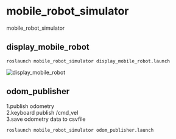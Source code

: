 # mobile_robot_simulator
mobile_robot_simulator

## display_mobile_robot

```
roslaunch mobile_robot_simulator display_mobile_robot.launch 
```

![display_mobile_robot](https://user-images.githubusercontent.com/52307432/182167318-f236d8d8-7f51-444b-8e72-0f9f69232ea3.png)

## odom_publisher

1.publish odometry  
2.keyboard publish /cmd_vel  
3.save odometry data to csvfile  

```
roslaunch mobile_robot_simulator odom_publisher.launch 
```

